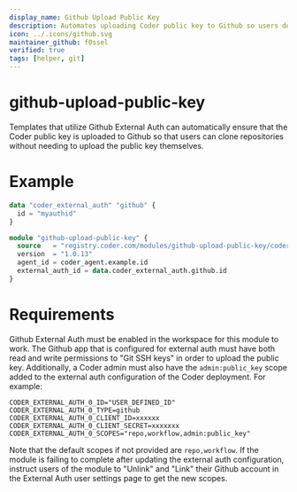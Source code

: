 ```yaml
---
display_name: Github Upload Public Key
description: Automates uploading Coder public key to Github so users don't have to.
icon: ../.icons/github.svg
maintainer_github: f0ssel
verified: true
tags: [helper, git]
---
```


# github-upload-public-key

Templates that utilize Github External Auth can automatically ensure that the Coder public key is uploaded to Github so that users can clone repositories without needing to upload the public key themselves.

# Example

```tf
data "coder_external_auth" "github" {
  id = "myauthid"
}

module "github-upload-public-key" {
  source   = "registry.coder.com/modules/github-upload-public-key/coder"
  version  = "1.0.13"
  agent_id = coder_agent.example.id
  external_auth_id = data.coder_external_auth.github.id
}
```

# Requirements

Github External Auth must be enabled in the workspace for this module to work. The Github app that is configured for external auth must have both read and write permissions to "Git SSH keys" in order to upload the public key. Additionally, a Coder admin must also have the `admin:public_key` scope added to the external auth configuration of the Coder deployment. For example:

```
CODER_EXTERNAL_AUTH_0_ID="USER_DEFINED_ID"
CODER_EXTERNAL_AUTH_0_TYPE=github
CODER_EXTERNAL_AUTH_0_CLIENT_ID=xxxxxx
CODER_EXTERNAL_AUTH_0_CLIENT_SECRET=xxxxxxx
CODER_EXTERNAL_AUTH_0_SCOPES="repo,workflow,admin:public_key"
```

Note that the default scopes if not provided are `repo,workflow`. If the module is failing to complete after updating the external auth configuration, instruct users of the module to "Unlink" and "Link" their Github account in the External Auth user settings page to get the new scopes.
